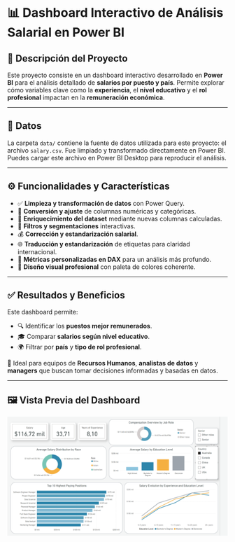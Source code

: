 
# 📊 Dashboard Interactivo de Análisis Salarial en Power BI

## 🚀 Descripción del Proyecto

Este proyecto consiste en un dashboard interactivo desarrollado en **Power BI** para el análisis detallado de **salarios por puesto y país**. Permite explorar cómo variables clave como la **experiencia**, el **nivel educativo** y el **rol profesional** impactan en la **remuneración económica**.

---

## 📁 Datos

La carpeta `data/` contiene la fuente de datos utilizada para este proyecto: el archivo `salary.csv`. Fue limpiado y transformado directamente en Power BI.  
Puedes cargar este archivo en Power BI Desktop para reproducir el análisis.

---

## ⚙️ Funcionalidades y Características

- ✅ **Limpieza y transformación de datos** con Power Query.
- 🔢 **Conversión y ajuste** de columnas numéricas y categóricas.
- 🧠 **Enriquecimiento del dataset** mediante nuevas columnas calculadas.
- 🧰 **Filtros y segmentaciones** interactivas.
- 💰 **Corrección y estandarización salarial**.
- 🌐 **Traducción y estandarización** de etiquetas para claridad internacional.
- 📐 **Métricas personalizadas en DAX** para un análisis más profundo.
- 🎨 **Diseño visual profesional** con paleta de colores coherente.

---

## ✅ Resultados y Beneficios

Este dashboard permite:

- 🔍 Identificar los **puestos mejor remunerados**.
- 🎓 Comparar **salarios según nivel educativo**.
- 🌍 Filtrar por **país** y **tipo de rol profesional**.

👥 Ideal para equipos de **Recursos Humanos**, **analistas de datos** y **managers** que buscan tomar decisiones informadas y basadas en datos.

---

## 🖼️ Vista Previa del Dashboard

<img src="data/preview.png" alt="Previsualización del dashboard" width="600"/>









